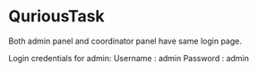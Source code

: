 # QuriousTask

Both admin panel and coordinator panel have same login page.

Login credentials for admin:
Username : admin
Password : admin
